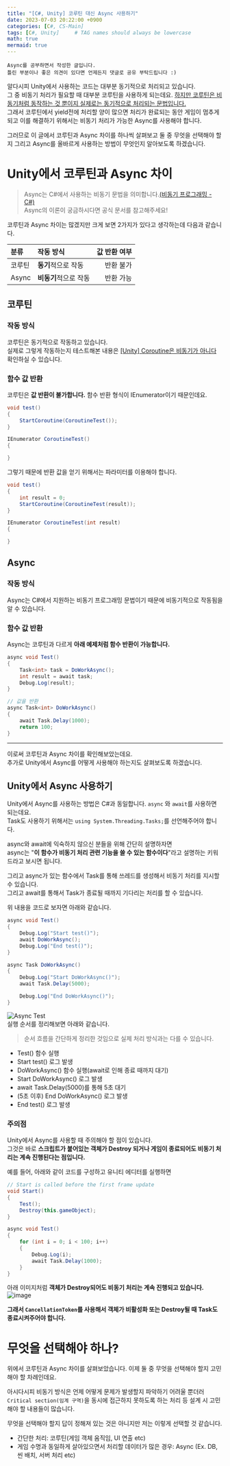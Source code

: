 ```yaml
---
title: "[C#, Unity] 코루틴 대신 Async 사용하기"
date: 2023-07-03 20:22:00 +0900
categories: [C#, CS-Main]
tags: [C#, Unity]     # TAG names should always be lowercase
math: true
mermaid: true
---
```

```
Async를 공부하면서 작성한 글입니다.
틀린 부분이나 좋은 의견이 있다면 언제든지 댓글로 공유 부탁드립니다 :)
```

알다시피 Unity에서 사용하는 코드는 대부분 동기적으로 처리되고 있습니다.<br>
그 중 비동기 처리가 필요할 때 대부분 코루틴을 사용하게 되는데요. [하지만 코루틴은 비동기처럼 동작하는 것 뿐이지 실제로는 동기적으로 처리되는 문법입니다.](https://leekangw.github.io/posts/97/)<br>
그래서 코루틴에서 yield전에 처리할 양이 많으면 처리가 완료되는 동안 게임이 멈추게 되고 이를 해결하기 위해서는 비동기 처리가 가능한 Async를 사용해야 합니다.  

그러므로 이 글에서 코루틴과 Async 차이를 하나씩 살펴보고 둘 중 무엇을 선택해야 할지 그리고 Async를 올바르게 사용하는 방법이 무엇인지 알아보도록 하겠습니다.

<h1 class="mt-5">Unity에서 코루틴과 Async 차이</h1>

> Async는 C#에서 사용하는 비동기 문법을 의미합니다.[(비동기 프로그래밍 - C#)](https://learn.microsoft.com/ko-kr/dotnet/csharp/asynchronous-programming/async-scenarios)  
> Async의 이론이 궁금하시다면 공식 문서를 참고해주세요!

코루틴과 Async 차이는 많겠지만 크게 보면 2가지가 있다고 생각하는데 다음과 같습니다.  

| 분류                      | 작동 방식          | 값 반환 여부 |
|:-------------------------|:-----------------|--------------:|
| 코루틴           | **동기**적으로 작동     | 반환 불가        |
| Async                | **비동기**적으로 작동    | 반환 가능   |

## 코루틴
### 작동 방식
코루틴은 동기적으로 작동하고 있습니다.  
실제로 그렇게 작동하는지 테스트해본 내용은 [[Unity] Coroutine은 비동기가 아니다](https://leekangw.github.io/posts/97/) 확인하실 수 있습니다.  

### 함수 값 반환
코루틴은 **값 반환이 불가합니다.** 함수 반환 형식이 IEnumerator이기 때문인데요.
```cs
void test()
{
    StartCoroutine(CoroutineTest());
}

IEnumerator CoroutineTest()
{

}
```  
그렇기 때문에 반환 값을 얻기 위해서는 파라미터를 이용해야 합니다.  
```cs
void test()
{
    int result = 0;
    StartCoroutine(CoroutineTest(result));
}

IEnumerator CoroutineTest(int result)
{

}
```

## Async
### 작동 방식
Async는 C#에서 지원하는 비동기 프로그래밍 문법이기 때문에 비동기적으로 작동됨을 알 수 있습니다.  

### 함수 값 반환
Async는 코루틴과 다르게 **아래 예제처럼 함수 반환이 가능합니다.**  
```cs
async void Test()
{
    Task<int> task = DoWorkAsync();
    int result = await task;
    Debug.Log(result);
}

// 값을 반환
async Task<int> DoWorkAsync()
{
    await Task.Delay(1000);
    return 100;
}
```
---
이로써 코루틴과 Async 차이를 확인해보았는데요.  
추가로 Unity에서 Async를 어떻게 사용해야 하는지도 살펴보도록 하겠습니다.  

## Unity에서 Async 사용하기

Unity에서 Async를 사용하는 방법은 C#과 동일합니다. `async` 와 `await`를 사용하면 되는데요.  
Task도 사용하기 위해서는 `using System.Threading.Tasks;`를 선언해주어야 합니다.  

async와 await에 익숙하지 않으신 분들을 위해 간단히 설명하자면  
async는 "**이 함수가 비동기 처리 관련 기능을 쓸 수 있는 함수이다**"라고 설명하는 키워드라고 보시면 됩니다.  

그리고 async가 있는 함수에서 Task를 통해 쓰레드를 생성해서 비동기 처리를 지시할 수 있습니다.  
그리고 await를 통해서 Task가 종료될 때까지 기다리는 처리를 할 수 있습니다.  

위 내용을 코드로 보자면 아래와 같습니다.  
```cs
async void Test()
{
    Debug.Log("Start test()");
    await DoWorkAsync();
    Debug.Log("End test()");
}

async Task DoWorkAsync()
{
    Debug.Log("Start DoWorkAsync()");
    await Task.Delay(5000);

    Debug.Log("End DoWorkAsync()");
}
```
![Async Test](https://github.com/LeeKangW/LeeKangW.github.io/assets/48194683/ee5e32af-70b9-406b-ae74-5c6e5201d65a)  
실행 순서를 정리해보면 아래와 같습니다.  
> 순서 흐름을 간단하게 정리한 것임으로 실제 처리 방식과는 다를 수 있습니다.  
- Test() 함수 실행
- Start test() 로그 발생
- DoWorkAsync() 함수 실행(await로 인해 종료 때까지 대기)
- Start DoWorkAsync() 로그 발생
- await Task.Delay(5000)를 통해 5초 대기
- (5초 이후) End DoWorkAsync() 로그 발생
- End test() 로그 발생

### 주의점
Unity에서 Async를 사용할 때 주의해야 할 점이 있습니다.  
그것은 바로 **스크립트가 붙어있는 객체가 Destroy 되거나 게임이 종료되어도 비동기 처리는 계속 진행된다는 점입니다.**

예를 들어, 아래와 같이 코드를 구성하고 유니티 에디터를 실행하면
```cs
// Start is called before the first frame update
void Start()
{
    Test();
    Destroy(this.gameObject);
}

async void Test()
{
    for (int i = 0; i < 100; i++)
    {
        Debug.Log(i);
        await Task.Delay(1000);
    }
}
```
아래 이미지처럼 **객체가 Destroy되어도 비동기 처리는 계속 진행되고 있습니다.**  
![image](https://github.com/LeeKangW/LeeKangW.github.io/assets/48194683/83d0639d-2153-465e-92b2-0e86c2601b26)  

**그래서 `CancellationToken`를 사용해서 객체가 비활성화 또는 Destroy될 때 Task도 종료시켜주어야 합니다.**

# 무엇을 선택해야 하나?

위에서 코루틴과 Async 차이를 살펴보았습니다. 이제 둘 중 무엇을 선택해야 할지 고민해야 할 차례인데요.  

아시다시피 비동기 방식은 언제 어떻게 문제가 발생할지 파악하기 어려울 뿐더러 `Critical section(임계 구역)`을 동시에 접근하지 못하도록 하는 처리 등 설계 시 고민해야 할 내용들이 많습니다.  

무엇을 선택해야 할지 답이 정해져 있는 것은 아니지만 저는 이렇게 선택할 것 같습니다.  

- 간단한 처리: 코루틴(게임 객체 움직임, UI 연출 etc)
- 게임 수명과 동일하게 살아있으면서 처리할 데이터가 많은 경우: Async (Ex. DB, 씬 배치, 서버 처리 etc)

